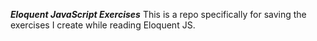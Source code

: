 ***Eloquent JavaScript Exercises***
This is a repo specifically for saving the exercises I create while reading Eloquent JS.
